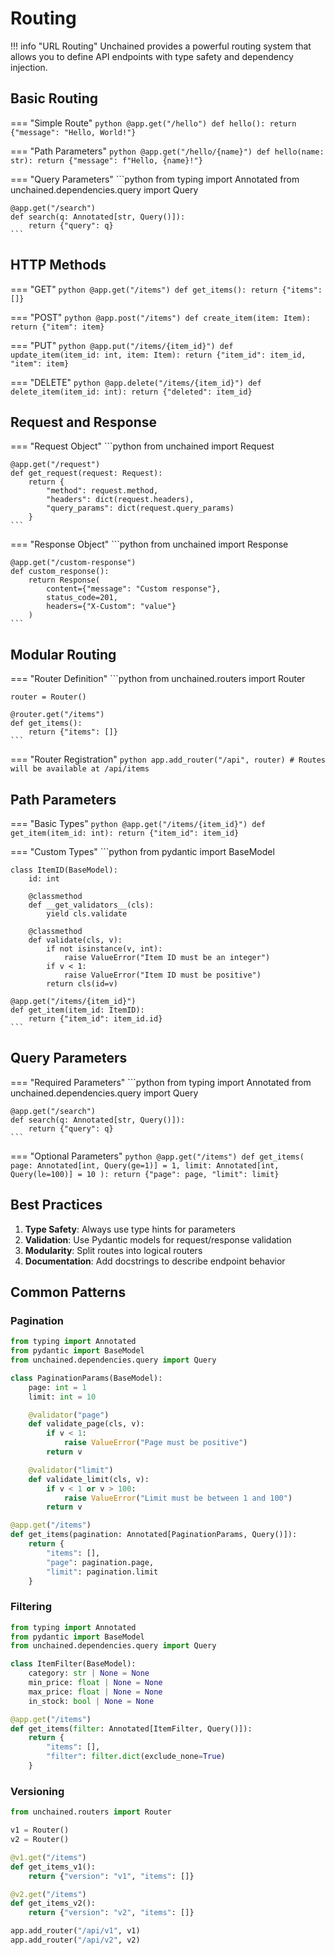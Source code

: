 # Routing

!!! info "URL Routing"
    Unchained provides a powerful routing system that allows you to define API endpoints with type safety and dependency injection.

## Basic Routing

=== "Simple Route"
    ```python
    @app.get("/hello")
    def hello():
        return {"message": "Hello, World!"}
    ```

=== "Path Parameters"
    ```python
    @app.get("/hello/{name}")
    def hello(name: str):
        return {"message": f"Hello, {name}!"}
    ```

=== "Query Parameters"
    ```python
    from typing import Annotated
    from unchained.dependencies.query import Query

    @app.get("/search")
    def search(q: Annotated[str, Query()]):
        return {"query": q}
    ```

## HTTP Methods

=== "GET"
    ```python
    @app.get("/items")
    def get_items():
        return {"items": []}
    ```

=== "POST"
    ```python
    @app.post("/items")
    def create_item(item: Item):
        return {"item": item}
    ```

=== "PUT"
    ```python
    @app.put("/items/{item_id}")
    def update_item(item_id: int, item: Item):
        return {"item_id": item_id, "item": item}
    ```

=== "DELETE"
    ```python
    @app.delete("/items/{item_id}")
    def delete_item(item_id: int):
        return {"deleted": item_id}
    ```

## Request and Response

=== "Request Object"
    ```python
    from unchained import Request

    @app.get("/request")
    def get_request(request: Request):
        return {
            "method": request.method,
            "headers": dict(request.headers),
            "query_params": dict(request.query_params)
        }
    ```

=== "Response Object"
    ```python
    from unchained import Response

    @app.get("/custom-response")
    def custom_response():
        return Response(
            content={"message": "Custom response"},
            status_code=201,
            headers={"X-Custom": "value"}
        )
    ```

## Modular Routing

=== "Router Definition"
    ```python
    from unchained.routers import Router

    router = Router()

    @router.get("/items")
    def get_items():
        return {"items": []}
    ```

=== "Router Registration"
    ```python
    app.add_router("/api", router)
    # Routes will be available at /api/items
    ```

## Path Parameters

=== "Basic Types"
    ```python
    @app.get("/items/{item_id}")
    def get_item(item_id: int):
        return {"item_id": item_id}
    ```

=== "Custom Types"
    ```python
    from pydantic import BaseModel

    class ItemID(BaseModel):
        id: int

        @classmethod
        def __get_validators__(cls):
            yield cls.validate

        @classmethod
        def validate(cls, v):
            if not isinstance(v, int):
                raise ValueError("Item ID must be an integer")
            if v < 1:
                raise ValueError("Item ID must be positive")
            return cls(id=v)

    @app.get("/items/{item_id}")
    def get_item(item_id: ItemID):
        return {"item_id": item_id.id}
    ```

## Query Parameters

=== "Required Parameters"
    ```python
    from typing import Annotated
    from unchained.dependencies.query import Query

    @app.get("/search")
    def search(q: Annotated[str, Query()]):
        return {"query": q}
    ```

=== "Optional Parameters"
    ```python
    @app.get("/items")
    def get_items(
        page: Annotated[int, Query(ge=1)] = 1,
        limit: Annotated[int, Query(le=100)] = 10
    ):
        return {"page": page, "limit": limit}
    ```

## Best Practices

1. **Type Safety**: Always use type hints for parameters
2. **Validation**: Use Pydantic models for request/response validation
3. **Modularity**: Split routes into logical routers
4. **Documentation**: Add docstrings to describe endpoint behavior

## Common Patterns

### Pagination

```python
from typing import Annotated
from pydantic import BaseModel
from unchained.dependencies.query import Query

class PaginationParams(BaseModel):
    page: int = 1
    limit: int = 10

    @validator("page")
    def validate_page(cls, v):
        if v < 1:
            raise ValueError("Page must be positive")
        return v

    @validator("limit")
    def validate_limit(cls, v):
        if v < 1 or v > 100:
            raise ValueError("Limit must be between 1 and 100")
        return v

@app.get("/items")
def get_items(pagination: Annotated[PaginationParams, Query()]):
    return {
        "items": [],
        "page": pagination.page,
        "limit": pagination.limit
    }
```

### Filtering

```python
from typing import Annotated
from pydantic import BaseModel
from unchained.dependencies.query import Query

class ItemFilter(BaseModel):
    category: str | None = None
    min_price: float | None = None
    max_price: float | None = None
    in_stock: bool | None = None

@app.get("/items")
def get_items(filter: Annotated[ItemFilter, Query()]):
    return {
        "items": [],
        "filter": filter.dict(exclude_none=True)
    }
```

### Versioning

```python
from unchained.routers import Router

v1 = Router()
v2 = Router()

@v1.get("/items")
def get_items_v1():
    return {"version": "v1", "items": []}

@v2.get("/items")
def get_items_v2():
    return {"version": "v2", "items": []}

app.add_router("/api/v1", v1)
app.add_router("/api/v2", v2)
``` 